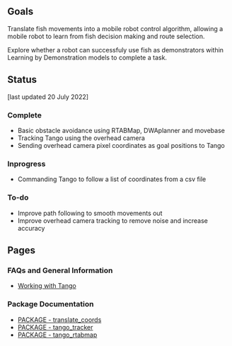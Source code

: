 ## Goals
Translate fish movements into a mobile robot control algorithm, allowing a mobile robot to learn from fish decision making and route selection.

Explore whether a robot can successfuly use fish as demonstrators within Learning by Demonstration models to complete a task.

## Status
\[last updated 20 July 2022]
### Complete
 - Basic obstacle avoidance using RTABMap, DWAplanner and movebase
 - Tracking Tango using the overhead camera
 - Sending overhead camera pixel coordinates as goal positions to Tango

### Inprogress
 - Commanding Tango to follow a list of coordinates from a csv file
 
### To-do
 - Improve path following to smooth movements out
 - Improve overhead camera tracking to remove noise and increase accuracy

## Pages
### FAQs and General Information
- [Working with Tango](tango.md)

### Package Documentation
- [PACKAGE - translate_coords](translate_coords.md)
- [PACKAGE - tango_tracker](tango-tracker.md)
- [PACKAGE - tango_rtabmap](tango_rtabmap)
